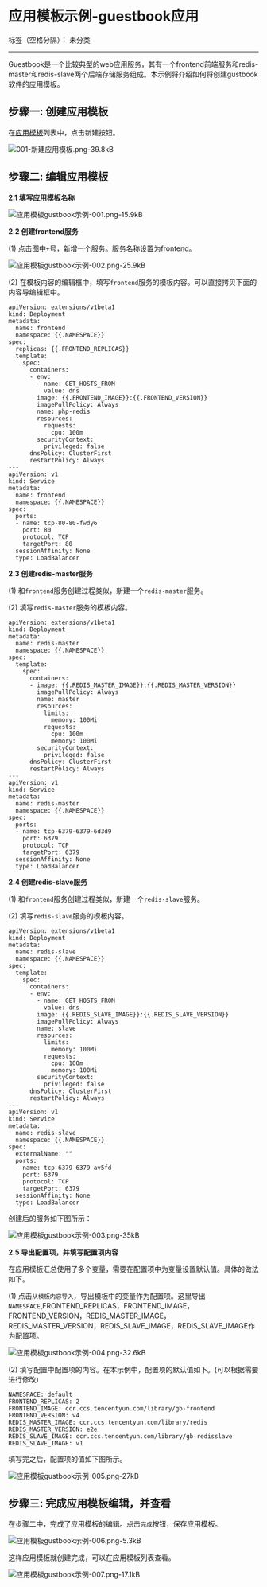 ﻿# 应用模板示例-guestbook应用

标签（空格分隔）： 未分类

---

Guestbook是一个比较典型的web应用服务，其有一个frontend前端服务和redis-master和redis-slave两个后端存储服务组成。本示例将介绍如何将创建gustbook软件的应用模板。

## 步骤一: 创建应用模板

在[应用模板][1]列表中，点击新建按钮。

![001-新建应用模板.png-39.8kB][2]

## 步骤二: 编辑应用模板

**2.1 填写应用模板名称**

![应用模板gustbook示例-001.png-15.9kB][3]

**2.2 创建frontend服务**

(1) 点击图中`+`号，新增一个服务。服务名称设置为frontend。

![应用模板gustbook示例-002.png-25.9kB][4]

(2) 在模板内容的编辑框中，填写`frontend`服务的模板内容。可以直接拷贝下面的内容导编辑框中。

```
apiVersion: extensions/v1beta1
kind: Deployment
metadata:
  name: frontend
  namespace: {{.NAMESPACE}}
spec:
  replicas: {{.FRONTEND_REPLICAS}}
  template:
    spec:
      containers:
      - env:
        - name: GET_HOSTS_FROM
          value: dns
        image: {{.FRONTEND_IMAGE}}:{{.FRONTEND_VERSION}}
        imagePullPolicy: Always
        name: php-redis
        resources:
          requests:
            cpu: 100m
        securityContext:
          privileged: false
      dnsPolicy: ClusterFirst
      restartPolicy: Always
---
apiVersion: v1
kind: Service
metadata:
  name: frontend
  namespace: {{.NAMESPACE}}
spec:
  ports:
  - name: tcp-80-80-fwdy6
    port: 80
    protocol: TCP
    targetPort: 80
  sessionAffinity: None
  type: LoadBalancer
```

**2.3 创建redis-master服务**

(1) 和`frontend`服务创建过程类似，新建一个`redis-master`服务。

(2) 填写`redis-master`服务的模板内容。

```
apiVersion: extensions/v1beta1
kind: Deployment
metadata:
  name: redis-master
  namespace: {{.NAMESPACE}}
spec:
  template:
    spec:
      containers:
      - image: {{.REDIS_MASTER_IMAGE}}:{{.REDIS_MASTER_VERSION}}
        imagePullPolicy: Always
        name: master
        resources:
          limits:
            memory: 100Mi
          requests:
            cpu: 100m
            memory: 100Mi
        securityContext:
          privileged: false
      dnsPolicy: ClusterFirst
      restartPolicy: Always
---
apiVersion: v1
kind: Service
metadata:
  name: redis-master
  namespace: {{.NAMESPACE}}
spec:
  ports:
  - name: tcp-6379-6379-6d3d9
    port: 6379
    protocol: TCP
    targetPort: 6379
  sessionAffinity: None
  type: LoadBalancer
```

**2.4 创建redis-slave服务**

(1) 和`frontend`服务创建过程类似，新建一个`redis-slave`服务。

(2) 填写`redis-slave`服务的模板内容。

```
apiVersion: extensions/v1beta1
kind: Deployment
metadata:
  name: redis-slave
  namespace: {{.NAMESPACE}}
spec:
  template:
    spec:
      containers:
      - env:
        - name: GET_HOSTS_FROM
          value: dns
        image: {{.REDIS_SLAVE_IMAGE}}:{{.REDIS_SLAVE_VERSION}}
        imagePullPolicy: Always
        name: slave
        resources:
          limits:
            memory: 100Mi
          requests:
            cpu: 100m
            memory: 100Mi
        securityContext:
          privileged: false
      dnsPolicy: ClusterFirst
      restartPolicy: Always
---
apiVersion: v1
kind: Service
metadata:
  name: redis-slave
  namespace: {{.NAMESPACE}}
spec:
  externalName: ""
  ports:
  - name: tcp-6379-6379-av5fd
    port: 6379
    protocol: TCP
    targetPort: 6379
  sessionAffinity: None
  type: LoadBalancer
```

创建后的服务如下图所示：

![应用模板gustbook示例-003.png-35kB][5]

**2.5 导出配置项，并填写配置项内容**

在应用模板汇总使用了多个变量，需要在配置项中为变量设置默认值。具体的做法如下。

(1) 点击`从模板内容导入`，导出模板中的变量作为配置项。这里导出`NAMESPACE`,FRONTEND_REPLICAS，FRONTEND_IMAGE，FRONTEND_VERSION，REDIS_MASTER_IMAGE，REDIS_MASTER_VERSION，REDIS_SLAVE_IMAGE，REDIS_SLAVE_IMAGE作为配置项。

![应用模板gustbook示例-004.png-32.6kB][6]

(2) 填写配置中配置项的内容。在本示例中，配置项的默认值如下。(可以根据需要进行修改)
```
NAMESPACE: default
FRONTEND_REPLICAS: 2
FRONTEND_IMAGE: ccr.ccs.tencentyun.com/library/gb-frontend
FRONTEND_VERSION: v4
REDIS_MASTER_IMAGE: ccr.ccs.tencentyun.com/library/redis
REDIS_MASTER_VERSION: e2e
REDIS_SLAVE_IMAGE: ccr.ccs.tencentyun.com/library/gb-redisslave
REDIS_SLAVE_IMAGE: v1
```
填写完之后，配置项的值如下图所示。

![应用模板gustbook示例-005.png-27kB][7]

## 步骤三: 完成应用模板编辑，并查看

在步骤二中，完成了应用模板的编辑。点击`完成`按钮，保存应用模板。

![应用模板gustbook示例-006.png-5.3kB][8]

这样应用模板就创建完成，可以在应用模板列表查看。

![应用模板gustbook示例-007.png-17.1kB][9]


  [1]: https://console.cloud.tencent.com/ccs/template
  [2]: http://static.zybuluo.com/yan234280533/ar92auc9ym0hq3mknll6zcst/001-%E6%96%B0%E5%BB%BA%E5%BA%94%E7%94%A8%E6%A8%A1%E6%9D%BF.png
  [3]: http://static.zybuluo.com/yan234280533/fe06z4qwow5oe0pw6jyzhha5/%E5%BA%94%E7%94%A8%E6%A8%A1%E6%9D%BFgustbook%E7%A4%BA%E4%BE%8B-001.png
  [4]: http://static.zybuluo.com/yan234280533/ar879876mtaryjs836dhenir/%E5%BA%94%E7%94%A8%E6%A8%A1%E6%9D%BFgustbook%E7%A4%BA%E4%BE%8B-002.png
  [5]: http://static.zybuluo.com/yan234280533/rz4jaizpr0hmbd13jlnsd32k/%E5%BA%94%E7%94%A8%E6%A8%A1%E6%9D%BFgustbook%E7%A4%BA%E4%BE%8B-003.png
  [6]: http://static.zybuluo.com/yan234280533/2v2h389rcum738va0n7o2ood/%E5%BA%94%E7%94%A8%E6%A8%A1%E6%9D%BFgustbook%E7%A4%BA%E4%BE%8B-004.png
  [7]: http://static.zybuluo.com/yan234280533/dyoujp93bf6fc32fh3p02d5m/%E5%BA%94%E7%94%A8%E6%A8%A1%E6%9D%BFgustbook%E7%A4%BA%E4%BE%8B-005.png
  [8]: http://static.zybuluo.com/yan234280533/2fej9p4quj8ivr7jj29h7i1z/%E5%BA%94%E7%94%A8%E6%A8%A1%E6%9D%BFgustbook%E7%A4%BA%E4%BE%8B-006.png
  [9]: http://static.zybuluo.com/yan234280533/mnvigivkticjnaaogw6l8ovq/%E5%BA%94%E7%94%A8%E6%A8%A1%E6%9D%BFgustbook%E7%A4%BA%E4%BE%8B-007.png